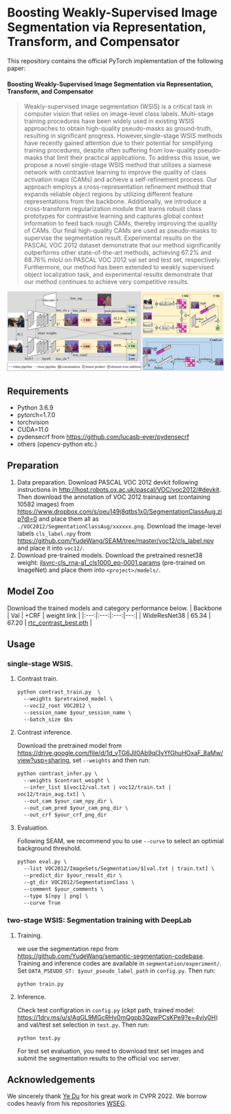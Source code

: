 # Boosting Weakly-Supervised Image Segmentation via Representation, Transform, and Compensator

This repository contains the official PyTorch implementation of the following paper:

#### Boosting Weakly-Supervised Image Segmentation via Representation, Transform, and Compensator 

>Weakly-supervised image segmentation (WSIS) is a critical task in computer vision that relies on image-level class labels. Multi-stage training procedures have been widely used in existing WSIS approaches to obtain high-quality pseudo-masks as ground-truth, resulting in significant progress. However,single-stage WSIS methods have recently gained attention due to their potential for simplifying training procedures, despite often suffering from low-quality pseudo-masks that limit their practical applications. To address this issue, we propose a novel single-stage WSIS method that utilizes a siamese network with contrastive learning to improve the quality of class activation maps (CAMs) and achieve a self-refinement process. Our approach employs a cross-representation refinement method that expands reliable object regions by utilizing different feature representations from the backbone. Additionally, we introduce a cross-transform regularization module that learns robust class prototypes for contrastive learning and captures global context information to feed back rough CAMs, thereby improving the
quality of CAMs. Our final high-quality CAMs are used as pseudo-masks to supervise the segmentation result. Experimental results on the PASCAL VOC 2012 dataset demonstrate that our method significantly outperforms other state-of-the-art methods, achieving 67.2% and 68.76% mIoU on PASCAL VOC 2012 val set and test set, respectively. Furthermore, our method has been extended to weakly supervised object localization task, and experimental results demonstrate that our method continues to achieve very competitive results.
<img width="801" alt="图片" src="./figures/overview.png">


## Requirements
- Python 3.6.9
- pytorch=1.7.0
- torchvision
- CUDA=11.0
- pydensecrf from https://github.com/lucasb-eyer/pydensecrf
- others (opencv-python etc.)


## Preparation

1. Data preparation.
   Download PASCAL VOC 2012 devkit following instructions in http://host.robots.ox.ac.uk/pascal/VOC/voc2012/#devkit. 
   Then download the annotation of VOC 2012 trainaug set (containing 10582 images) from https://www.dropbox.com/s/oeu149j8qtbs1x0/SegmentationClassAug.zip?dl=0 and place them all as ```./VOC2012/SegmentationClassAug/xxxxxx.png```. 
   Download the image-level labels ```cls_label.npy``` from https://github.com/YudeWang/SEAM/tree/master/voc12/cls_label.npy and place it into ```voc12/```.
2. Download pre-trained models.
   Download the pretrained resnet38 weight: [ilsvrc-cls_rna-a1_cls1000_ep-0001.params](https://drive.google.com/file/d/1W6NJmhu77ZlXidvCEhEj5jHOIHo_oFKe/view?usp=sharing) (pre-trained on ImageNet)  and place them into `<project>/models/`.
   
 

## Model Zoo
   Download the trained models and category performance below.
   | Backbone | Val | +CRF | weight link |
|:---:|:---:|:---:|---:|
| WideResNet38 | 65.34 | 67.20 | [rtc_contrast_best.pth](https://drive.google.com/file/d/1d_vTG6JII0Ab9ql3yYfGhuHOxaF_8aMw/view?usp=sharing) |



## Usage

### single-stage WSIS.
1. Contrast train.
   ```
   python contrast_train.py  \
     --weights $pretrained_model \
     --voc12_root VOC2012 \
     --session_name $your_session_name \
     --batch_size $bs
   ```

2. Contrast inference.

   Download the pretrained model from https://drive.google.com/file/d/1d_vTG6JII0Ab9ql3yYfGhuHOxaF_8aMw/view?usp=sharing, set ```--weights``` and then run:
   ```
   python contrast_infer.py \
     --weights $contrast_weight \ 
     --infer_list $[voc12/val.txt | voc12/train.txt | voc12/train_aug.txt] \
     --out_cam $your_cam_npy_dir \
     --out_cam_pred $your_cam_png_dir \
     --out_crf $your_crf_png_dir
   ```

3. Evaluation.

   Following SEAM, we recommend you to use ```--curve``` to select an optimial background threshold.
   ```
   python eval.py \
     --list VOC2012/ImageSets/Segmentation/$[val.txt | train.txt] \
     --predict_dir $your_result_dir \
     --gt_dir VOC2012/SegmentationClass \
     --comment $your_comments \
     --type $[npy | png] \
     --curve True
   ```


### two-stage WSIS: Segmentation training with DeepLab
1. Training. 
   
   we use the segmentation repo from https://github.com/YudeWang/semantic-segmentation-codebase. Training and inference codes are available in ```segmentation/experiment/```. Set ```DATA_PSEUDO_GT: $your_pseudo_label_path``` in ```config.py```. Then run:
   ```
   python train.py
   ```

2. Inference. 

   Check test configration in ```config.py``` (ckpt path, trained model: https://1drv.ms/u/s!AgGL9MGcRHv0mQgpb3QawPCsKPe9?e=4vly0H) and val/test set selection in ```test.py```.  Then run:
   ```
   python test.py
   ```
   
   For test set evaluation, you need to download test set images and submit the segmentation results to the official voc server.
   

## Acknowledgements
We sincerely thank [Ye Du](https://arxiv.org/abs/2110.07110) for his great work in CVPR 2022. We borrow codes heavly from his repositories [WSEG](https://github.com/usr922/wseg).

<!-- ## Citation
```
@inproceedings{du2021weakly,
  title={Weakly Supervised Semantic Segmentation by Pixel-to-Prototype Contrast},
  author={Du, Ye and Fu, Zehua and Liu, Qingjie and Wang, Yunhong},
  booktitle={Proceedings of the IEEE Conference on Computer Vision and Pattern Recognition},
  year={2022}
}
``` -->

